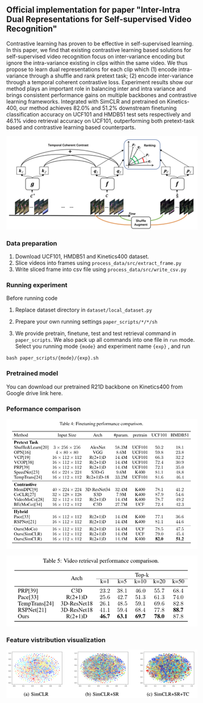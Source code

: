 ## Official implementation for paper "Inter-Intra Dual Representations for Self-supervised Video Recognition"
Contrastive learning has proven to be effective in self-supervised learning. In this paper, we find that existing contrastive 
learning based solutions for self-supervised video recognition focus on inter-variance encoding but ignore the intra-variance 
existing in clips within the same video. We thus propose to learn dual representations for each clip which (1) 
encode intra-variance through a shuffle and rank pretext task; (2) encode inter-variance through a temporal 
coherent contrastive loss. Experiment results show our method plays an important role in balancing inter and intra variance 
and brings consistent performance gains on multiple backbones and contrastive learning frameworks. Integrated with SimCLR and 
pretrained on Kinetics-400, our method achieves 82.0% and 51.2% downstream finetuning classification accuracy on UCF101 
and HMDB51 test sets respectively and 46.1% video retrieval accuracy on UCF101, outperforming both pretext-task based and 
contrastive learning based counterparts.

![Overview](asset/overview.png)


### Data preparation
1. Download UCF101, HMDB51 and Kinetics400 dataset.
2. Slice videos into frames using ```process_data/src/extract_frame.py```
3. Write sliced frame into csv file using ```process_data/src/write_csv.py```

### Running experiment
Before running code
1. Replace dataset directory in  ```dataset/local_dataset.py```

2. Prepare your own running settings ```paper_scripts/*/*/sh``` 

3. We provide pretrain, finetune, test and test retrieval command in ``paper_scripts``. We also pack up all commands into one file in ```run``` mode.
Select you running mode ```{mode}``` and experiment name ```{exp}``` , and run

```angular2html
bash paper_scripts/{mode}/{exp}.sh
```

### Pretrained model
You can download our pretrained R21D backbone on Kinetics400 from Google drive link here.

### Peformance comparison

![Finetuning Comparison](asset/finetune_acc.png)

![Retrieval Comparison](asset/retrieval_acc.png)

### Feature vistribution visualization

![Feat_Distribution](asset/feat_dist.png)










 
